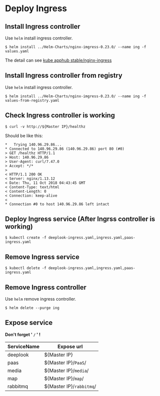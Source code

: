 # Deploy Ingress

## Install Ingress controller

Use `helm` install ingress controller.

```shell
$ helm install ../Helm-Charts/nginx-imgress-0.23.0/ --name ing -f values.yaml
```
The detail can see [kube apphub stable/nginx-ingress](https://hub.kubeapps.com/charts/stable/nginx-ingress)

## Install Ingress controller from registry

Use `helm` install ingress controller.

```shell
$ helm install ../Helm-Charts/nginx-imgress-0.23.0/ --name ing -f values-from-registry.yaml
```

## Check Ingress controller is working

```shell
$ curl -v http://${Master IP}/healthz
```

Should be like this:

```shell
*   Trying 140.96.29.86...
* Connected to 140.96.29.86 (140.96.29.86) port 80 (#0)
> GET /healthz HTTP/1.1
> Host: 140.96.29.86
> User-Agent: curl/7.47.0
> Accept: */*
>
< HTTP/1.1 200 OK
< Server: nginx/1.13.12
< Date: Thu, 11 Oct 2018 04:43:45 GMT
< Content-Type: text/html
< Content-Length: 0
< Connection: keep-alive
<
* Connection #0 to host 140.96.29.86 left intact
```

## Deploy Ingress service (After Ingrss controller is working)

```shell
$ kubectl create -f deeplook-ingress.yaml,ingress.yaml,paas-ingress.yaml
```

## Remove Ingress service

```shell
$ kubectl delete -f deeplook-ingress.yaml,ingress.yaml,paas-ingress.yaml
```

## Remove Ingress controller

Use `helm` remove ingress controller.

```shell
$ helm delete --purge ing
```

## Expose service

**Don't forget ' `/` ' !**

|ServiceName|Expose url|
|-|-|
|deeplook|${Master IP}|
|paas|${Master IP}/`PaaS`/|
|media|${Master IP}/`media`/|
|map|${Master IP}/`map`/|
|rabbitmq|${Master IP}/`rabbitmq`/|